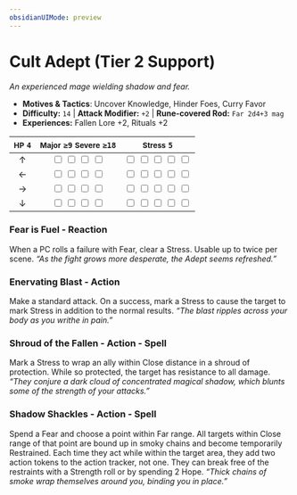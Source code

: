 ```yaml
---
obsidianUIMode: preview
---
```

# Cult Adept (Tier 2 Support)

*An experienced mage wielding shadow and fear.*

- **Motives & Tactics**: Uncover Knowledge, Hinder Foes, Curry Favor
- **Difficulty:** `14` | **Attack Modifier:** `+2` | **Rune-covered Rod:** `Far 2d4+3 mag`
- **Experiences:** Fallen Lore +2, Rituals +2

| <small>HP</small> `4` | <small>Major</small> `≥9` <small>Severe</small> `≥18` | <small>Stress</small> `5` |
|:-:|:-:|:-:|
| ↑ |  <input type="checkbox" unchecked id="9eb0a602"> <input type="checkbox" unchecked id="ebdba605"> <input type="checkbox" unchecked id="2174ad03"> <input type="checkbox" unchecked id="bb98883a"> |  <input type="checkbox" unchecked id="96f3105e"> <input type="checkbox" unchecked id="bc7863a3"> <input type="checkbox" unchecked id="666528db"> <input type="checkbox" unchecked id="cefa03e9"> <input type="checkbox" unchecked id="c9b39453"> |
| ← |  <input type="checkbox" unchecked id="f513436d"> <input type="checkbox" unchecked id="343b1f82"> <input type="checkbox" unchecked id="087d04a2"> <input type="checkbox" unchecked id="5b90471a"> |  <input type="checkbox" unchecked id="e53ea9a2"> <input type="checkbox" unchecked id="8e0ef24d"> <input type="checkbox" unchecked id="1831aebf"> <input type="checkbox" unchecked id="aac215e4"> <input type="checkbox" unchecked id="10d8f7d3"> |
| → |  <input type="checkbox" unchecked id="b4202c95"> <input type="checkbox" unchecked id="fa9d83f2"> <input type="checkbox" unchecked id="97574a53"> <input type="checkbox" unchecked id="5a96c148"> |  <input type="checkbox" unchecked id="f34ffa5e"> <input type="checkbox" unchecked id="efdca1cd"> <input type="checkbox" unchecked id="67042ab7"> <input type="checkbox" unchecked id="10386714"> <input type="checkbox" unchecked id="20cc37f7"> |
| ↓ |  <input type="checkbox" unchecked id="e82624a0"> <input type="checkbox" unchecked id="10c119da"> <input type="checkbox" unchecked id="0f9439b0"> <input type="checkbox" unchecked id="3d3b2a87"> |  <input type="checkbox" unchecked id="9a2e1c11"> <input type="checkbox" unchecked id="f4be5ba3"> <input type="checkbox" unchecked id="bba0a835"> <input type="checkbox" unchecked id="6261e22c"> <input type="checkbox" unchecked id="8a84bfae"> |

### Fear is Fuel - Reaction

When a PC rolls a failure with Fear, clear a Stress. Usable up to twice per scene. *“As the fight grows more desperate, the Adept seems refreshed.”*

### Enervating Blast - Action

Make a standard attack. On a success, mark a Stress to cause the target to mark Stress in addition to the normal results. *“The blast ripples across your body as you writhe in pain.”*

### Shroud of the Fallen - Action - Spell

Mark a Stress to wrap an ally within Close distance in a shroud of protection. While so protected, the target has resistance to all damage. *“They conjure a dark cloud of concentrated magical shadow, which blunts some of the strength of your attacks.”*

### Shadow Shackles - Action - Spell

Spend a Fear and choose a point within Far range. All targets within Close range of that point are bound up in smoky chains and become temporarily Restrained. Each time they act while within the target area, they add two action tokens to the action tracker, not one. They can break free of the restraints with a Strength roll or by spending 2 Hope. *“Thick chains of smoke wrap themselves around you, binding you in place.”*